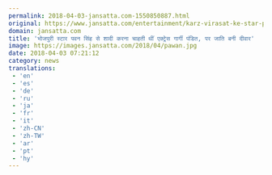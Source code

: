 ```yaml
---
permalink: 2018-04-03-jansatta.com-1550850887.html
original: https://www.jansatta.com/entertainment/karz-virasat-ke-star-pawan-singh-and-gargi-did-not-get-marry-because-of-this-reason/620152/
domain: jansatta.com
title: 'भोजपुरी स्टार पवन सिंह से शादी करना चाहती थीं एक्ट्रेस गार्गी पंडित, पर जाति बनी दीवार'
image: https://images.jansatta.com/2018/04/pawan.jpg
date: 2018-04-03 07:21:12
category: news
translations: 
 - 'en'
 - 'es'
 - 'de'
 - 'ru'
 - 'ja'
 - 'fr'
 - 'it'
 - 'zh-CN'
 - 'zh-TW'
 - 'ar'
 - 'pt'
 - 'hy'
---
```


